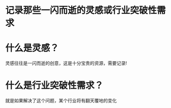 # 记录那些一闪而逝的灵感或行业突破性需求

# 什么是灵感？

灵感往往是一闪而逝的创意，这是十分宝贵的资源，需要记录!

# 什么是行业突破性需求？

就是如果解决了这个问题，某个行业将有翻天覆地的变化
